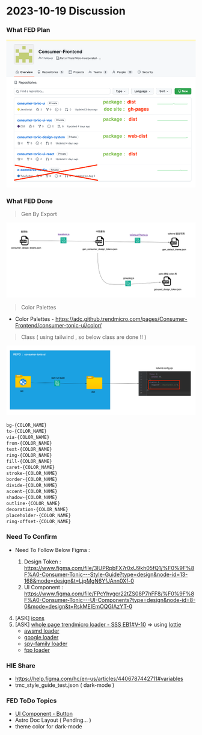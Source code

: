 # 2023-10-19 Discussion

### What FED Plan

![repo structure](imgs/pic_03.png)

### What FED Done

> Gen By Export

![gen flow](imgs/pic_01.png)

> Color Palettes

- Color Palettes - https://adc.github.trendmicro.com/pages/Consumer-Frontend/consumer-tonic-ui/color/

> Class ( using tailwind , so below class are done !! )

![install plugin](imgs/pic_02.png)

```
bg-{COLOR_NAME}
to-{COLOR_NAME}
via-{COLOR_NAME}
from-{COLOR_NAME}
text-{COLOR_NAME}
ring-{COLOR_NAME}
fill-{COLOR_NAME}
caret-{COLOR_NAME}
stroke-{COLOR_NAME}
border-{COLOR_NAME}
divide-{COLOR_NAME}
accent-{COLOR_NAME}
shadow-{COLOR_NAME}
outline-{COLOR_NAME}
decoration-{COLOR_NAME}
placeholder-{COLOR_NAME}
ring-offset-{COLOR_NAME}
```

### Need To Confirm

- Need To Follow Below Figma : 

  1. Design Token : https://www.figma.com/file/3IUPRpbFX7r0xU9kh05fQ1/%F0%9F%8F%A0-Consumer-Tonic---Style-Guide?type=design&node-id=13-168&mode=design&t=LjpMgN6YfJAnn0Xf-0
  2. UI Component : https://www.figma.com/file/FPcYhygcr22tZS08P7hFF8/%F0%9F%8F%A0-Consumer-Tonic---UI-Components?type=design&node-id=8-0&mode=design&t=RskMEIEmOQGIAzYT-0

4. [ASK] [icons](https://www.figma.com/file/FPcYhygcr22tZS08P7hFF8/%F0%9F%8F%A0-Consumer-Tonic---UI-Components?type=design&node-id=28237-26683&mode=design&t=303QDeCHKclypmON-0)
5. [ASK] [whole page trendmicro loader - SSS EB1#V-10](https://wiki.jarvis.trendmicro.com/display/JOP/SSS+Internal+Beta+1+-+Visual+Design+Related+Report) => using [lottie](https://airbnb.design/lottie/)
   - [awsmd loader](https://dribbble.com/shots/2657317-Logo-loader-animation)
   - [google loader](https://dribbble.com/shots/4971869-Google-Loader)
   - [spy-family loader](https://spy-family.net/)
   - [fpp loader](https://www.fpp.net/)

### HIE Share

- https://help.figma.com/hc/en-us/articles/4406787442711#variables
- tmc_style_guide_test.json ( dark-mode )

### FED ToDo Topics

- [UI Component - Button](https://www.figma.com/file/FPcYhygcr22tZS08P7hFF8/%F0%9F%8F%A0-Consumer-Tonic---UI-Components?type=design&node-id=23310-130511&mode=design&t=EM5r6Tuoh43PvvSt-0)
- Astro Doc Layout ( Pending... )
- theme color for dark-mode
